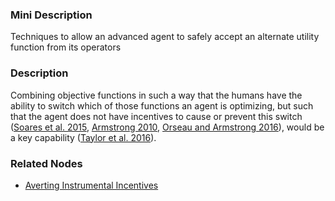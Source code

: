 ### Mini Description

Techniques to allow an advanced agent to safely accept an alternate utility function from its operators

### Description

Combining objective functions in such a way that the humans have the ability to switch which of those functions an agent is optimizing, but such that the agent does not have incentives to cause or prevent this switch ([Soares et al. 2015](http://aaai.org/ocs/index.php/WS/AAAIW15/paper/viewFile/10124/10136), [Armstrong 2010](http://www.fhi.ox.ac.uk/utility-indifference.pdf), [Orseau and Armstrong 2016](http://auai.org/uai2016/proceedings/papers/68.pdf)), would be a key capability ([Taylor et al. 2016](https://intelligence.org/files/AlignmentMachineLearning.pdf)).

### Related Nodes

- [Averting Instrumental Incentives](/Value_Alignment/Validation/Averting_Instrumental_Incentives/Averting_Instrumental_Incentives.md)
